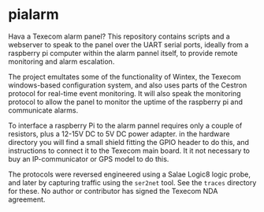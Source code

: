# pialarm
Hava a Texecom alarm panel? This repository contains scripts and a webserver to speak to the panel over the UART serial ports, ideally from a raspberry pi computer within the alarm pannel itself, to provide remote monitoring and alarm escalation.

The project emultates some of the functionality of Wintex, the Texecom windows-based configuration system, and also uses parts of the Cestron protocol for real-time event monitoring. It will also speak the monitoring protocol to allow the panel to monitor the uptime of the raspberry pi and communicate alarms.

To interface a raspberry Pi to the alarm pannel requires only a couple of resistors, plus a 12-15V DC to 5V DC power adapter. in the hardware directory you will find a small shield fitting the GPIO header to do this, and instructions to connect it to the Texecom main board. It it not necessary to buy an IP-communicator or GPS model to do this.

The protocols were reversed engineered using a Salae Logic8 logic probe, and later by capturing traffic using the `ser2net` tool. See the `traces` directory for these. No author or contributor has signed the Texecom NDA agreement.
